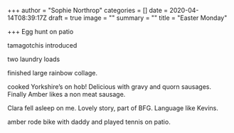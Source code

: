+++
author = "Sophie Northrop"
categories = []
date = 2020-04-14T08:39:17Z
draft = true
image = ""
summary = ""
title = "Easter Monday"

+++
Egg hunt on patio

tamagotchis introduced

two laundry loads

finished large rainbow collage.

cooked Yorkshire’s on hob! Delicious with gravy and quorn sausages. Finally Amber likes a non meat sausage.

Clara fell asleep on me. Lovely story, part of BFG. Language like Kevins.

amber rode bike with daddy and played tennis on patio.